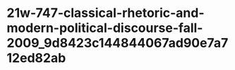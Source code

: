 # 21w-747-classical-rhetoric-and-modern-political-discourse-fall-2009_9d8423c144844067ad90e7a712ed82ab